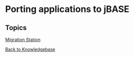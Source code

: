 # Porting applications to jBASE

<PageHeader />

## Topics

[Migration Station](./migration-station/README.md)

[Back to Knowledgebase](./../README.md)

  
<PageFooter />
